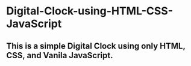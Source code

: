 # Digital-Clock-using-HTML-CSS-JavaScript

## This is a simple Digital Clock using only HTML, CSS, and Vanila JavaScript.
